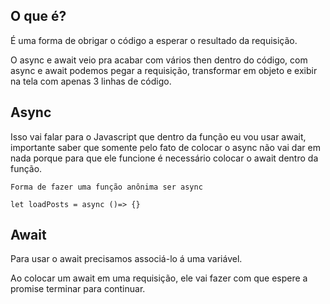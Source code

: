 ## O que é?

É uma forma de obrigar o código a esperar o resultado da requisição.

O async e await veio pra acabar com vários then dentro do código, com async e await podemos pegar a requisição, transformar em objeto e exibir na tela com apenas 3 linhas de código.

## Async

Isso vai falar para o Javascript que dentro da função eu vou usar await, importante saber que somente pelo fato de colocar o async não vai dar em nada porque para que ele funcione é necessário colocar o await dentro da função.

```
Forma de fazer uma função anônima ser async

let loadPosts = async ()=> {}
```

## Await

Para usar o await precisamos associá-lo á uma variável.

Ao colocar um await em uma requisição, ele vai fazer com que espere a promise terminar para continuar.
